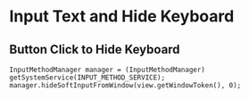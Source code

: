 # Input Text and Hide Keyboard


## Button Click to Hide Keyboard


```
InputMethodManager manager = (InputMethodManager) getSystemService(INPUT_METHOD_SERVICE);
manager.hideSoftInputFromWindow(view.getWindowToken(), 0);
```
